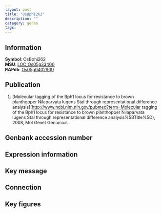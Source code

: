 ```yaml
---
layout: post
title: "OsBphi262"
description: ""
category: genes
tags: 
---
```


## Information
__Symbol__: OsBphi262  
__MSU__: [LOC_Os05g33400](http://rice.plantbiology.msu.edu/cgi-bin/ORF_infopage.cgi?orf=LOC_Os05g33400)  
__RAPdb__: [Os05g0402900](http://rapdb.dna.affrc.go.jp/viewer/gbrowse_details/irgsp1?name=Os05g0402900)  

## Publication
1. [Molecular tagging of the Bph1 locus for resistance to brown planthopper Nilaparvata lugens Stal through representational difference analysis](http://www.ncbi.nlm.nih.gov/pubmed?term=Molecular tagging of the Bph1 locus for resistance to brown planthopper Nilaparvata lugens Stal through representational difference analysis%5BTitle%5D), 2008, Mol Genet Genomics.

## Genbank accession number

## Expression information

## Key message

## Connection

## Key figures


